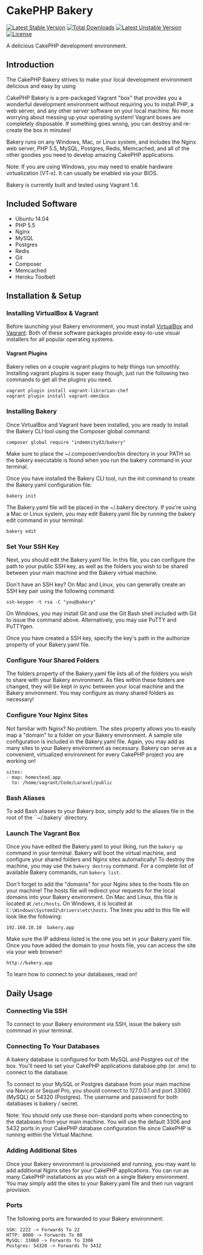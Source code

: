 # CakePHP Bakery

[![Latest Stable Version](https://poser.pugx.org/indemnity83/bakery/v/stable.svg)](https://packagist.org/packages/indemnity83/bakery) [![Total Downloads](https://poser.pugx.org/indemnity83/bakery/downloads.svg)](https://packagist.org/packages/indemnity83/bakery) [![Latest Unstable Version](https://poser.pugx.org/indemnity83/bakery/v/unstable.svg)](https://packagist.org/packages/indemnity83/bakery) [![License](https://poser.pugx.org/indemnity83/bakery/license.svg)](https://packagist.org/packages/indemnity83/bakery)

A delicious CakePHP development environment.

## Introduction

The CakePHP Bakery strives to make your local development environment delicious and easy by using

CakePHP Bakery is a pre-packaged Vagrant "box" that provides you a wonderful development environment without requiring you to install PHP, a web server, and any other server software on your local machine. No more worrying about messing up your operating system! Vagrant boxes are completely disposable. If something goes wrong, you can destroy and re-create the box in minutes!

Bakery runs on any Windows, Mac, or Linux system, and includes the Nginx web server, PHP 5.5, MySQL, Postgres, Redis, Memcached, and all of the other goodies you need to develop amazing CakePHP applications.

Note: If you are using Windows, you may need to enable hardware virtualization (VT-x). It can usually be enabled via your BIOS.

Bakery is currently built and tested using Vagrant 1.6.

## Included Software

 * Ubuntu 14.04
 * PHP 5.5
 * Nginx
 * MySQL
 * Postgres
 * Redis
 * Git
 * Composer
 * Memcached
 * Heroku Toolbelt

## Installation & Setup

### Installing VirtualBox & Vagrant

Before launching your Bakery environment, you must install [VirtualBox]() and [Vagrant](). Both of these software packages provide easy-to-use visual installers for all popular operating systems.

#### Vagrant Plugins

Bakery relies on a couple vagrant plugins to help things run smoothly. Installing vagrant plugins is super easy though, just run the following two commands to get all the plugins you need.

    vagrant plugin install vagrant-librarian-chef
    vagrant plugin install vagrant-omnibus

### Installing Bakery

Once VirtualBox and Vagrant have been installed, you are ready to install the Bakery CLI tool using the Composer global command:

    composer global require "indemnity83/bakery"

Make sure to place the ~/.composer/vendor/bin directory in your PATH so the bakery executable is found when you run the bakery command in your terminal.

Once you have installed the Bakery CLI tool, run the init command to create the Bakery.yaml configuration file:

    bakery init

The Bakery.yaml file will be placed in the ~/.bakery directory. If you're using a Mac or Linux system, you may edit Bakery.yaml file by running the bakery edit command in your terminal:

    bakery edit

### Set Your SSH Key

Next, you should edit the Bakery.yaml file. In this file, you can configure the path to your public SSH key, as well as the folders you wish to be shared between your main machine and the Bakery virtual machine.

Don't have an SSH key? On Mac and Linux, you can generally create an SSH key pair using the following command:

    ssh-keygen -t rsa -C "you@bakery"

On Windows, you may install Git and use the Git Bash shell included with Git to issue the command above. Alternatively, you may use PuTTY and PuTTYgen.

Once you have created a SSH key, specify the key's path in the authorize property of your Bakery.yaml file.

### Configure Your Shared Folders

The folders property of the Bakery.yaml file lists all of the folders you wish to share with your Bakery environment. As files within these folders are changed, they will be kept in sync between your local machine and the Bakery environment. You may configure as many shared folders as necessary!

### Configure Your Nginx Sites

Not familiar with Nginx? No problem. The sites property allows you to easily map a "domain" to a folder on your Bakery environment. A sample site configuration is included in the Bakery.yaml file. Again, you may add as many sites to your Bakery environment as necessary. Bakery can serve as a convenient, virtualized environment for every CakePHP project you are working on!

    sites:
    - map: homestead.app
      to: /home/vagrant/Code/Laravel/public

### Bash Aliases

To add Bash aliases to your Bakery box, simply add to the aliases file in the root of the ``~/.bakery` directory.

### Launch The Vagrant Box

Once you have edited the Bakery.yaml to your liking, run the `bakery up` command in your terminal. Bakery will boot the virtual machine, and configure your shared folders and Nginx sites automatically! To destroy the machine, you may use the `bakery destroy` command. For a complete list of available Bakery commands, run `bakery list`.

Don't forget to add the "domains" for your Nginx sites to the hosts file on your machine! The hosts file will redirect your requests for the local domains into your Bakery environment. On Mac and Linux, this file is located at `/etc/hosts`. On Windows, it is located at `C:\Windows\System32\drivers\etc\hosts`. The lines you add to this file will look like the following:

    192.168.10.10  bakery.app

Make sure the IP address listed is the one you set in your Bakery.yaml file. Once you have added the domain to your hosts file, you can access the site via your web browser!

    http://bakery.app

To learn how to connect to your databases, read on!


## Daily Usage

### Connecting Via SSH

To connect to your Bakery environment via SSH, issue the bakery ssh commnad in your terminal.

### Connecting To Your Databases

A bakery database is configured for both MySQL and Postgres out of the box. You'll need to set your CakePHP applications database.php (or .env) to connect to the database.

To connect to your MySQL or Postgres database from your main machine via Navicat or Sequel Pro, you should connect to 127.0.0.1 and port 33060 (MySQL) or 54320 (Postgres). The username and password for both databases is bakery / secret.

Note: You should only use these non-standard ports when connecting to the databases from your main machine. You will use the default 3306 and 5432 ports in your CakePHP database configuration file since CakePHP is running within the Virtual Machine.

### Adding Additional Sites

Once your Bakery environment is provisioned and running, you may want to add additional Nginx sites for your CakePHP applications. You can run as many CakePHP installations as you wish on a single Bakery environment. You may simply add the sites to your Bakery.yaml file and then run vagrant provision.

### Ports

The following ports are forwarded to your Bakery environment:

    SSH: 2222 -> Forwards To 22
    HTTP: 8000 -> Forwards To 80
    MySQL: 33060 -> Forwards To 3306
    Postgres: 54320 -> Forwards To 5432
